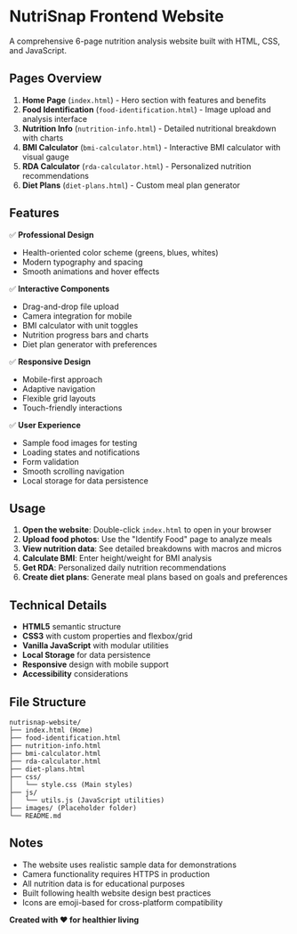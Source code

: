 # NutriSnap Frontend Website

A comprehensive 6-page nutrition analysis website built with HTML, CSS, and JavaScript.

## Pages Overview

1. **Home Page** (`index.html`) - Hero section with features and benefits
2. **Food Identification** (`food-identification.html`) - Image upload and analysis interface
3. **Nutrition Info** (`nutrition-info.html`) - Detailed nutritional breakdown with charts
4. **BMI Calculator** (`bmi-calculator.html`) - Interactive BMI calculator with visual gauge
5. **RDA Calculator** (`rda-calculator.html`) - Personalized nutrition recommendations
6. **Diet Plans** (`diet-plans.html`) - Custom meal plan generator

## Features

✅ **Professional Design**
- Health-oriented color scheme (greens, blues, whites)
- Modern typography and spacing
- Smooth animations and hover effects

✅ **Interactive Components**
- Drag-and-drop file upload
- Camera integration for mobile
- BMI calculator with unit toggles
- Nutrition progress bars and charts
- Diet plan generator with preferences

✅ **Responsive Design**
- Mobile-first approach
- Adaptive navigation
- Flexible grid layouts
- Touch-friendly interactions

✅ **User Experience**
- Sample food images for testing
- Loading states and notifications
- Form validation
- Smooth scrolling navigation
- Local storage for data persistence

## Usage

1. **Open the website**: Double-click `index.html` to open in your browser
2. **Upload food photos**: Use the "Identify Food" page to analyze meals
3. **View nutrition data**: See detailed breakdowns with macros and micros
4. **Calculate BMI**: Enter height/weight for BMI analysis
5. **Get RDA**: Personalized daily nutrition recommendations
6. **Create diet plans**: Generate meal plans based on goals and preferences

## Technical Details

- **HTML5** semantic structure
- **CSS3** with custom properties and flexbox/grid
- **Vanilla JavaScript** with modular utilities
- **Local Storage** for data persistence
- **Responsive** design with mobile support
- **Accessibility** considerations

## File Structure

```
nutrisnap-website/
├── index.html (Home)
├── food-identification.html
├── nutrition-info.html
├── bmi-calculator.html
├── rda-calculator.html
├── diet-plans.html
├── css/
│   └── style.css (Main styles)
├── js/
│   └── utils.js (JavaScript utilities)
├── images/ (Placeholder folder)
└── README.md
```

## Notes

- The website uses realistic sample data for demonstrations
- Camera functionality requires HTTPS in production
- All nutrition data is for educational purposes
- Built following health website design best practices
- Icons are emoji-based for cross-platform compatibility

**Created with ❤️ for healthier living**

